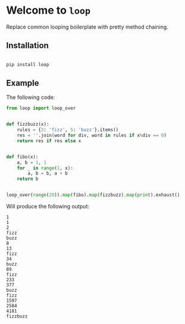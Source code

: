 # Welcome to `loop`

Replace common looping boilerplate with pretty method chaining.

## Installation

``` bash

pip install loop
```

## Example

The following code:

``` python
from loop import loop_over


def fizzbuzz(x):
    rules = {3: 'fizz', 5: 'buzz'}.items()
    res = ''.join(word for div, word in rules if x%div == 0)
    return res if res else x


def fibo(x):
    a, b = 1, 1
    for _ in range(1, x):
        a, b = b, a + b
    return b


loop_over(range(20)).map(fibo).map(fizzbuzz).map(print).exhaust()
```

Will produce the following output:

``` console
1
1
2
fizz
buzz
8
13
fizz
34
buzz
89
fizz
233
377
buzz
fizz
1597
2584
4181
fizzbuzz
```
